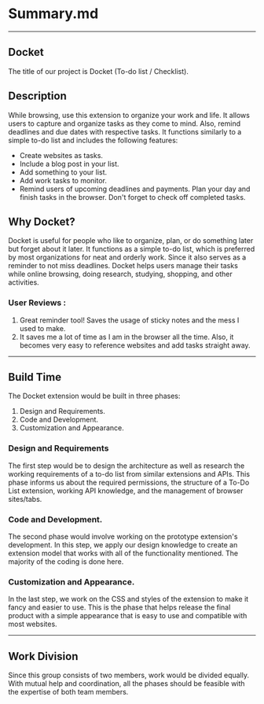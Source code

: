 # Summary.md

----------------------

## Docket
The title of our project is Docket (To-do list / Checklist).

## Description 
While browsing, use this extension to organize your work and life. It allows users to capture and organize tasks as they come to mind. Also, remind deadlines and due dates with respective tasks. It functions similarly to a simple to-do list and includes the following features:
- Create websites as tasks.
- Include a blog post in your list.
- Add something to your list.
- Add work tasks to monitor.
- Remind users of upcoming deadlines and payments.
Plan your day and finish tasks in the browser. Don't forget to check off completed tasks.

## Why Docket?
Docket is useful for people who like to organize, plan, or do something later but forget about it later. It functions as a simple to-do list, which is preferred by most organizations for neat and orderly work. Since it also serves as a reminder to not miss deadlines. Docket helps users manage their tasks while online browsing, doing research, studying, shopping, and other activities.

### User Reviews :
1.  Great reminder tool! Saves the usage of sticky notes and the mess I used to make.
2.  It saves me a lot of time as I am in the browser all the time. Also, it becomes very easy to reference websites and add tasks straight away.

---------------------

## Build Time
The Docket extension would be built in three phases:
1. Design and Requirements.
2. Code and Development.
3. Customization and Appearance.

### Design and Requirements
The first step would be to design the architecture as well as research the working requirements of a to-do list from similar extensions and APIs. This phase informs us about the required permissions, the structure of a To-Do List extension, working API knowledge, and the management of browser sites/tabs.

### Code and Development.
The second phase would involve working on the prototype extension's development. In this step, we apply our design knowledge to create an extension model that works with all of the functionality mentioned. The majority of the coding is done here.

### Customization and Appearance.
In the last step, we work on the CSS and styles of the extension to make it fancy and easier to use. This is the phase that helps release the final product with a simple appearance that is easy to use and compatible with most websites.

---------------------
## Work Division
Since this group consists of two members, work would be divided equally. With mutual help and coordination, all the phases should be feasible with the expertise of both team members.
